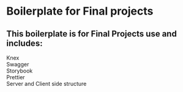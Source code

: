 # Boilerplate for Final projects

## This boilerplate is for Final Projects use and includes:

Knex   
Swagger  
Storybook  
Prettier   
Server and Client side structure   

